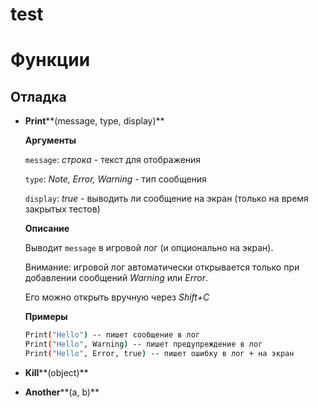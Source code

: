 # test

# Функции

## Отладка

*   **Print****(message, type, display)**
    
    **Аргументы**
    
    `message`: _строка_ - текст для отображения
    
    `type`: _Note, Error, Warning_ - тип сообщения
    
    `display`: _true_ - выводить ли сообщение на экран (только на время закрытых тестов)
    
    **Описание**
    
    Выводит `message` в игровой лог (и опционально на экран).
    
    Внимание: игровой лог автоматически открывается только при добавлении сообщений _Warning_ или _Error_.
    
    Его можно открыть вручную через _Shift+C_
    
    **Примеры**
    
    ```bash
    Print("Hello") -- пишет сообщение в лог
    Print("Hello", Warning) -- пишет предупреждение в лог
    Print("Hello", Error, true) -- пишет ошибку в лог + на экран
    ```
    
*   **Kill****(object)**
    
*   **Another****(a, b)**
